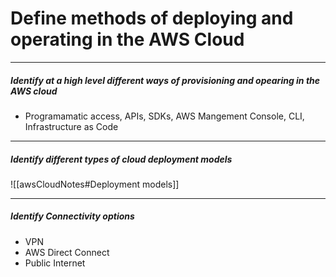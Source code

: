 # Define methods of deploying and operating in the AWS Cloud
---
##### Identify at a high level different ways of provisioning and opearing in the AWS cloud
- Programamatic access, APIs, SDKs, AWS Mangement Console, CLI, Infrastructure as Code

---
##### Identify different types of cloud deployment models
![[awsCloudNotes#Deployment models]]

---
##### Identify Connectivity options
- VPN
- AWS Direct Connect
- Public Internet